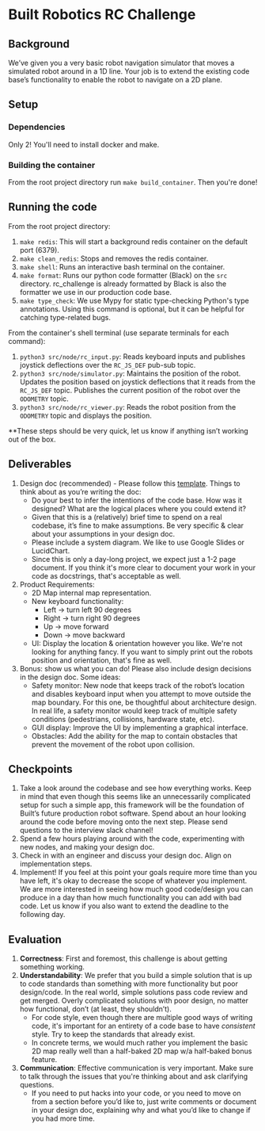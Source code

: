 # Built Robotics RC Challenge

## Background
We’ve given you a very basic robot navigation simulator that moves a simulated robot around in a 1D line. Your job is to extend the existing code base’s functionality to enable the robot to navigate on a 2D plane.

## Setup
### Dependencies
Only 2! You'll need to install docker and make.

### Building the container
From the root project directory run `make build_container`. Then you're done! 

## Running the code
From the root project directory:
1. `make redis`: This will start a background redis container on the default port (6379).
2. `make clean_redis`: Stops and removes the redis container.
3. `make shell`: Runs an interactive bash terminal on the container.
4. `make format`: Runs our python code formatter (Black) on the `src` directory. rc_challenge is already formatted by Black is also the formatter we use in our production code base. 
5. `make type_check`: We use Mypy for static type-checking Python's type annotations. Using this command is optional, but it can be helpful for catching type-related bugs. 

From the container's shell terminal (use separate terminals for each command):
1. `python3 src/node/rc_input.py`: Reads keyboard inputs and publishes joystick deflections over the `RC_JS_DEF` pub-sub topic.
2. `python3 src/node/simulator.py`: Maintains the position of the robot. Updates the position based on joystick deflections that it reads from the `RC_JS_DEF` topic. Publishes the current position of the robot over the `ODOMETRY` topic.
3. `python3 src/node/rc_viewer.py`: Reads the robot position from the `ODOMETRY` topic and displays the position.

**These steps should be very quick, let us know if anything isn’t working out of the box.

## Deliverables

1. Design doc (recommended) - Please follow this [template](https://www.industrialempathy.com/posts/design-docs-at-google/). Things to think about as you’re writing the doc:
    * Do your best to infer the intentions of the code base. How was it designed? What are the logical places where you could extend it?
    * Given that this is a (relatively) brief time to spend on a real codebase, it’s fine to make assumptions. Be very specific & clear about your assumptions in your design doc.
    * Please include a system diagram. We like to use Google Slides or LucidChart.
    * Since this is only a day-long project, we expect just a 1-2 page document. If you think it's more clear to document your work in your code as docstrings, that's acceptable as well.
2. Product Requirements:
    * 2D Map internal map representation.
    * New keyboard functionality:
        * Left -> turn left 90 degrees
        * Right -> turn right 90 degrees
        * Up -> move forward
        * Down -> move backward
    * UI: Display the location & orientation however you like. We're not looking for anything fancy. If you want to simply print out the robots position and orientation, that's fine as well.
3. Bonus: show us what you can do! Please also include design decisions in the design doc. Some ideas:
    * Safety monitor: New node that keeps track of the robot’s location and disables keyboard input when you attempt to move outside the map boundary. For this one, be thoughtful about architecture design. In real life, a safety monitor would keep track of multiple safety conditions (pedestrians, collisions, hardware state, etc).
    * GUI display: Improve the UI by implementing a graphical interface.
    * Obstacles: Add the ability for the map to contain obstacles that prevent the movement of the robot upon collision.

## Checkpoints

1. Take a look around the codebase and see how everything works. Keep in mind that even though this seems like an unnecessarily complicated setup for such a simple app, this framework will be the foundation of Built’s future production robot software. Spend about an hour looking around the code before moving onto the next step. Please send questions to the interview slack channel!
2. Spend a few hours playing around with the code, experimenting with new nodes, and making your design doc. 
3. Check in with an engineer and discuss your design doc. Align on implementation steps.
4. Implement! If you feel at this point your goals require more time than you have left, it's okay to decrease the scope of whatever you implement. We are more interested in seeing how much good code/design you can produce in a day than how much functionality you can add with bad code. Let us know if you also want to extend the deadline to the following day. 


## Evaluation
1. **Correctness**: First and foremost, this challenge is about getting something working. 
2. **Understandability**: We prefer that you build a simple solution that is up to code standards than something with more functionality but poor design/code. In the real world, simple solutions pass code review and get merged. Overly complicated solutions with poor design, no matter how functional, don’t (at least, they shouldn’t).
    * For code style, even though there are multiple good ways of writing code, it's important for an entirety of a code base to have *consistent* style. Try to keep the standards that already exist.
    * In concrete terms, we would much rather you implement the basic 2D map really well than a half-baked 2D map w/a half-baked bonus feature.
3. **Communication**: Effective communication is very important. Make sure to talk through the issues that you're thinking about and ask clarifying questions.
    * If you need to put hacks into your code, or you need to move on from a section before you’d like to, just write comments or document in your design doc, explaining why and what you’d like to change if you had more time.

